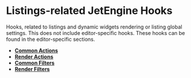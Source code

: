 # Listings-related JetEngine Hooks

Hooks, related to listings and dynamic widgets rendering or listing global settings. This does not include editor-specific hooks. These hooks can be found in the editor-specific sections. 

* **<a href="/01-jet-engine/01-hooks/01-listings/actions.md">Common Actions</a>**
* **<a href="/01-jet-engine/01-hooks/01-listings/render-actions.md">Render Actions</a>**
* **<a href="/01-jet-engine/01-hooks/01-listings/filters.md">Common Filters</a>**
* **<a href="/01-jet-engine/01-hooks/01-listings/render-filters.md">Render Filters</a>**
